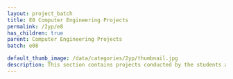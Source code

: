```yaml
---
layout: project_batch
title: E8 Computer Engineering Projects
permalink: /2yp/e8
has_children: true
parent: Computer Engineering Projects
batch: e08

default_thumb_image: /data/categories/2yp/thumbnail.jpg
description: This section contains projects conducted by the students after their second year. Usually, these projects are conducted by groups of 3 students, and followed by Agile principles.
---
```

